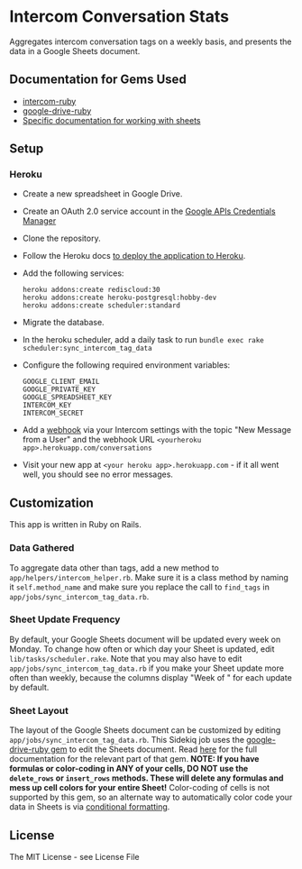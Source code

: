 # Intercom Conversation Stats

Aggregates intercom conversation tags on a weekly basis, and presents the data in a Google Sheets document.

## Documentation for Gems Used
* [intercom-ruby](https://github.com/intercom/intercom-ruby)
* [google-drive-ruby](https://github.com/gimite/google-drive-ruby)
* [Specific documentation for working with sheets](http://www.rubydoc.info/gems/google_drive/GoogleDrive/Worksheet)

## Setup

### Heroku
* Create a new spreadsheet in Google Drive.
* Create an OAuth 2.0 service account in the [Google APIs Credentials Manager](https://console.developers.google.com/apis/credentials)
* Clone the repository.
* Follow the Heroku docs [to deploy the application to Heroku](https://devcenter.heroku.com/articles/getting-started-with-rails4#deploy-your-application-to-heroku).
* Add the following services:

  ```shell
  heroku addons:create rediscloud:30
  heroku addons:create heroku-postgresql:hobby-dev
  heroku addons:create scheduler:standard
  ```
* Migrate the database.
* In the heroku scheduler, add a daily task to run `bundle exec rake scheduler:sync_intercom_tag_data`
* Configure the following required environment variables:

  ```shell
  GOOGLE_CLIENT_EMAIL
  GOOGLE_PRIVATE_KEY
  GOOGLE_SPREADSHEET_KEY
  INTERCOM_KEY
  INTERCOM_SECRET
  ```

* Add a [webhook](https://docs.intercom.io/integrations/webhooks) via your Intercom settings with the topic "New Message from a User" and the webhook URL `<yourheroku app>.herokuapp.com/conversations`
* Visit your new app at `<your heroku app>.herokuapp.com` - if it all went well, you should see no error messages.

## Customization
This app is written in Ruby on Rails.
### Data Gathered
To aggregate data other than tags, add a new method to `app/helpers/intercom_helper.rb`. Make sure it is a class method by naming it `self.method_name` and make sure you replace the call to `find_tags` in `app/jobs/sync_intercom_tag_data.rb`.
### Sheet Update Frequency
By default, your Google Sheets document will be updated every week on Monday. To change how often or which day your Sheet is updated, edit `lib/tasks/scheduler.rake`. Note that you may also have to edit `app/jobs/sync_intercom_tag_data.rb` if you make your Sheet update more often than weekly, because the columns display "Week of <week>" for each update by default.
### Sheet Layout
The layout of the Google Sheets document can be customized by editing `app/jobs/sync_intercom_tag_data.rb`. This Sidekiq job uses the [google-drive-ruby gem](https://github.com/gimite/google-drive-ruby) to edit the Sheets document. Read [here](http://www.rubydoc.info/gems/google_drive/GoogleDrive/Worksheet) for the full documentation for the relevant part of that gem. **NOTE: If you have formulas or color-coding in ANY of your cells, DO NOT use the `delete_rows` or `insert_rows` methods. These will delete any formulas and mess up cell colors for your entire Sheet!** Color-coding of cells is not supported by this gem, so an alternate way to automatically color code your data in Sheets is via [conditional formatting](https://support.google.com/docs/answer/78413?co=GENIE.Platform%3DDesktop&hl=en).

## License
The MIT License - see License File
